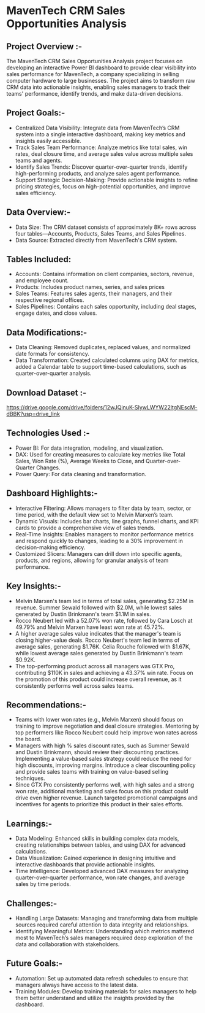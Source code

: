 # MavenTech CRM Sales Opportunities Analysis

## Project Overview :-
The MavenTech CRM Sales Opportunities Analysis project focuses on developing an interactive Power BI dashboard to provide clear visibility into sales performance for MavenTech, a company specializing in selling computer hardware to large businesses. The project aims to transform raw CRM data into actionable insights, enabling sales managers to track their teams' performance, identify trends, and make data-driven decisions.

## Project Goals:-
- Centralized Data Visibility: Integrate data from MavenTech’s CRM system into a single interactive dashboard, making key metrics and insights easily accessible.
- Track Sales Team Performance: Analyze metrics like total sales, win rates, deal closure time, and average sales value across multiple sales teams and agents.
- Identify Sales Trends: Discover quarter-over-quarter trends, identify high-performing products, and analyze sales agent performance.
- Support Strategic Decision-Making: Provide actionable insights to refine pricing strategies, focus on high-potential opportunities, and improve sales efficiency.

## Data Overview:-
- Data Size: The CRM dataset consists of approximately 8K+ rows across four tables—Accounts, Products, Sales Teams, and Sales Pipelines.
- Data Source: Extracted directly from MavenTech's CRM system.
  
## Tables Included:
- Accounts: Contains information on client companies, sectors, revenue, and employee count.
- Products: Includes product names, series, and sales prices
- Sales Teams: Features sales agents, their managers, and their respective regional offices.
- Sales Pipelines: Contains each sales opportunity, including deal stages, engage dates, and close values.

## Data Modifications:-
- Data Cleaning: Removed duplicates, replaced values, and normalized date formats for consistency.
- Data Transformation: Created calculated columns using DAX for metrics, added a Calendar table to support time-based calculations, such as quarter-over-quarter analysis.

## Download Dataset :- 
https://drive.google.com/drive/folders/12wJQinuK-SIywLWYW22ltgNEscM-dBBK?usp=drive_link

## Technologies Used :-
- Power BI: For data integration, modeling, and visualization.
- DAX: Used for creating measures to calculate key metrics like Total Sales, Won Rate (%), Average Weeks to Close, and Quarter-over-Quarter Changes.
- Power Query: For data cleaning and transformation.

## Dashboard Highlights:-
- Interactive Filtering: Allows managers to filter data by team, sector, or time period, with the default view set to Melvin Marxen’s team.
- Dynamic Visuals: Includes bar charts, line graphs, funnel charts, and KPI cards to provide a comprehensive view of sales trends.
- Real-Time Insights: Enables managers to monitor performance metrics and respond quickly to changes, leading to a 30% improvement in decision-making efficiency.
- Customized Slicers: Managers can drill down into specific agents, products, and regions, allowing for granular analysis of team performance.

## Key Insights:-
- Melvin Marxen's team led in terms of total sales, generating $2.25M in revenue. Summer Sewald followed with $2.0M, while lowest sales generated by Dustin Brinkmann's team $1.1M in sales.
- Rocco Neubert led with a 52.07% won rate, followed by Cara Losch at 49.79% and Melvin Marxen have least won rate at 45.72%.
- A higher average sales value indicates that the manager's team is closing higher-value deals. Rocco Neubert's team led in terms of average sales, generating $1.76K. Celia Rouche followed with $1.67K, while lowest average sales generated by Dustin Brinkmann's team $0.92K.
- The top-performing product across all managers was GTX Pro, contributing $110K in sales and achieving a 43.37% win rate. Focus on the promotion of this product could increase overall revenue, as it consistently performs well across sales teams.

## Recommendations:-
- Teams with lower won rates (e.g., Melvin Marxen) should focus on training to improve negotiation and deal closure strategies. Mentoring by top performers like Rocco Neubert could help improve won rates across the board.
- Managers with high % sales discount rates, such as Summer Sewald and Dustin Brinkmann, should review their discounting practices. Implementing a value-based sales strategy could reduce the need for high discounts, improving margins. Introduce a clear discounting policy and provide sales teams with training on value-based selling techniques.
- Since GTX Pro consistently performs well, with high sales and a strong won rate, additional marketing and sales focus on this product could drive even higher revenue. Launch targeted promotional campaigns and incentives for agents to prioritize this product in their sales efforts.

## Learnings:-
- Data Modeling: Enhanced skills in building complex data models, creating relationships between tables, and using DAX for advanced calculations.
- Data Visualization: Gained experience in designing intuitive and interactive dashboards that provide actionable insights.
- Time Intelligence: Developed advanced DAX measures for analyzing quarter-over-quarter performance, won rate changes, and average sales by time periods.

## Challenges:-
- Handling Large Datasets: Managing and transforming data from multiple sources required careful attention to data integrity and relationships.
- Identifying Meaningful Metrics: Understanding which metrics mattered most to MavenTech’s sales managers required deep exploration of the data and collaboration with stakeholders.

## Future Goals:-
- Automation: Set up automated data refresh schedules to ensure that managers always have access to the latest data.
- Training Modules: Develop training materials for sales managers to help them better understand and utilize the insights provided by the dashboard.
